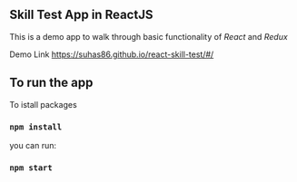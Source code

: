 ## Skill Test App in ReactJS

This is a demo app to walk through basic functionality of *React* and *Redux*

Demo Link https://suhas86.github.io/react-skill-test/#/

## To run the app

To istall packages
### `npm install`

 you can run:

### `npm start`